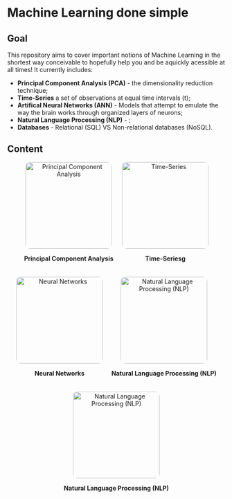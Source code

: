 # Machine Learning done simple

## Goal
This repository aims to cover important notions of Machine Learning in the shortest way conceivable to hopefully help you and be aquickly acessible at all times! It currently includes:

- **Principal Component Analysis (PCA)** - the dimensionality reduction technique;
- **Time-Series** a set of observations at equal time intervals (t);
- **Artifical Neural Networks (ANN)** - Models that attempt to emulate the way the brain works through organized layers of neurons;
- **Natural Language Processing (NLP)** - ;
- **Databases** - Relational (SQL) VS Non-relational databases (NoSQL).

## Content
<div style="display: flex; flex-wrap: wrap; justify-content: center; gap: 20px;">

  <div style="text-align: center;">
    <img src="path-to-your-image-1.png" alt="Principal Component Analysis" style="width: 200px; border-radius: 10px;">
    <p><strong>Principal Component Analysis</strong></p>
  </div>

  <div style="text-align: center;">
    <img src="path-to-your-image-2.png" alt="Time-Series" style="width: 200px; border-radius: 10px;">
    <p><strong>Time-Seriesg</strong></p>
  </div>

  <div style="text-align: center;">
    <img src="path-to-your-image-3.png" alt="Neural Networks" style="width: 200px; border-radius: 10px;">
    <p><strong>Neural Networks</strong></p>
  </div>

  <div style="text-align: center;">
    <img src="path-to-your-image-4.png" alt="Natural Language Processing (NLP)" style="width: 200px; border-radius: 10px;">
    <p><strong>Natural Language Processing (NLP)</strong></p>
  </div>

  <div style="text-align: center;">
    <img src="path-to-your-image-4.png" alt="Natural Language Processing (NLP)" style="width: 200px; border-radius: 10px;">
    <p><strong>Natural Language Processing (NLP)</strong></p>
  </div>

</div>
